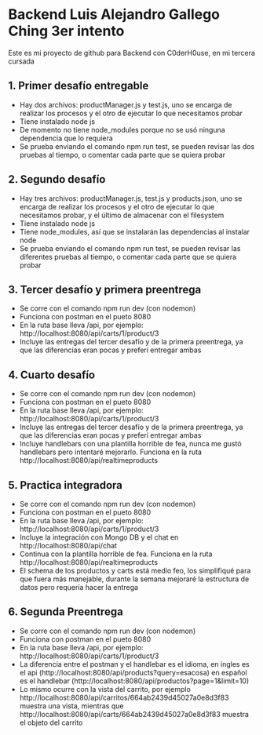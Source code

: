 
# Backend Luis Alejandro Gallego Ching 3er intento

Este es mi proyecto de github para Backend con C0derH0use, en mi tercera cursada

## 1. Primer desafío entregable

- Hay dos archivos: productManager.js y test.js, uno se encarga de realizar los procesos y el otro de ejecutar lo que necesitamos probar
- Tiene instalado node js
- De momento no tiene node_modules porque no se usó ninguna dependencia que lo requiera
- Se prueba enviando el comando npm run test, se pueden revisar las dos pruebas al tiempo, o comentar cada parte que se quiera probar

## 2. Segundo desafío

- Hay tres archivos: productManager.js, test.js y products.json, uno se encarga de realizar los procesos y el otro de ejecutar lo que necesitamos probar, y el último de almacenar con el filesystem
- Tiene instalado node js
- Tiene node_modules, así que se instalarán las dependencias al instalar node
- Se prueba enviando el comando npm run test, se pueden revisar las diferentes pruebas al tiempo, o comentar cada parte que se quiera probar

## 3. Tercer desafío y primera preentrega

- Se corre con el comando npm run dev (con nodemon)
- Funciona con postman en el pueto 8080
- En la ruta base lleva /api, por ejemplo: http://localhost:8080/api/carts/1/product/3
- Incluye las entregas del tercer desafío y de la primera preentrega, ya que las diferencias eran pocas y preferí entregar ambas

## 4. Cuarto desafío

- Se corre con el comando npm run dev (con nodemon)
- Funciona con postman en el pueto 8080
- En la ruta base lleva /api, por ejemplo: http://localhost:8080/api/carts/1/product/3
- Incluye las entregas del tercer desafío y de la primera preentrega, ya que las diferencias eran pocas y preferí entregar ambas
- Incluye handlebars con una plantilla horrible de fea, nunca me gustó handlebars pero intentaré mejorarlo. Funciona en la ruta http://localhost:8080/api/realtimeproducts

## 5. Practica integradora

- Se corre con el comando npm run dev (con nodemon)
- Funciona con postman en el pueto 8080
- En la ruta base lleva /api, por ejemplo: http://localhost:8080/api/carts/1/product/3
- Incluye la integración con Mongo DB y el chat en http://localhost:8080/api/chat
- Continua con la plantilla horrible de fea. Funciona en la ruta http://localhost:8080/api/realtimeproducts
- El schema de los productos y carts está medio feo, los simplifiqué para que fuera más manejable, durante la semana mejoraré la estructura de datos pero requería hacer la entrega

## 6. Segunda Preentrega

- Se corre con el comando npm run dev (con nodemon)
- Funciona con postman en el pueto 8080
- En la ruta base lleva /api, por ejemplo: http://localhost:8080/api/carts/1/product/3
- La diferencia entre el postman y el handlebar es el idioma, en ingles es el api (http://localhost:8080/api/products?query=esacosa) en español es el handlebar (http://localhost:8080/api/productos?page=1&limit=10)
- Lo mismo ocurre con la vista del carrito, por ejemplo http://localhost:8080/api/carritos/664ab2439d45027a0e8d3f83 muestra una vista, mientras que http://localhost:8080/api/carts/664ab2439d45027a0e8d3f83 muestra el objeto del carrito